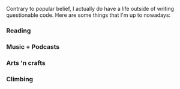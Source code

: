Contrary to popular belief, I actually do have a life outside of writing questionable code. Here are some things that I'm up to nowadays:

### Reading

### Music + Podcasts

### Arts 'n crafts

### Climbing